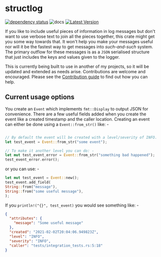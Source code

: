 # structlog

[![dependency status](https://deps.rs/repo/github/JonPulfer/structlog/status.svg)](https://deps.rs/repo/github/JonPulfer/structlog)
![docs](https://docs.rs/structlog/badge.svg)
[![Latest Version]][crates.io]

[Latest Version]: https://img.shields.io/crates/v/structlog.svg
[crates.io]: https://crates.io/crates/structlog

If you like to include useful pieces of information in log messages but don't want to use verbose text to join all the
pieces together, this crate might get you some way towards that. It won't help you make your messages useful nor will it
be the fastest way to get messages into _such-and-such_ system. The primary outflow for these messages is as a `JSON`
serialised structure that just includes the keys and values given to the logger.

This is currently being built to use in another of my projects, so it will be updated and extended as needs arise.
Contributions are welcome and encouraged. Please see the [Contribution guide](CONTRIBUTING.md) to find out how you can
help.

## Current usage options

You create an `Event` which implements `fmt::Display` to output JSON for convenience. There are a few useful fields
added when you create the event like a created timestamp and the caller location. Creating an event can either be done
using a `Event::from_str()` like: -

```rust

// By default the event will be created with a level/severity of INFO.
let test_event = Event::from_str("some event");

// To make it another level you can do: -
let mut test_event_error = Event::from_str("something bad happened");
test_event_error.error();
```

or you can use: -

```rust
let mut test_event = Event::new();
test_event.add_field(
String::from("message"),
String::from("some useful message"),
);
```

If you `println!("{}", test_event)` you would see something like: -

```json
{
  "attributes": {
    "message": "Some useful message"
  },
  "created": "2021-02-02T20:04:06.949823Z",
  "level": "INFO",
  "severity": "INFO",
  "caller": "tests/integration_tests.rs:5:18"
}
```